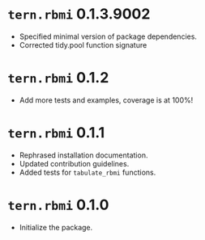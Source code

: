 # `tern.rbmi` 0.1.3.9002

* Specified minimal version of package dependencies.
* Corrected tidy.pool function signature

# `tern.rbmi` 0.1.2

* Add more tests and examples, coverage is at 100%!

# `tern.rbmi` 0.1.1

* Rephrased installation documentation.
* Updated contribution guidelines.
* Added tests for `tabulate_rbmi` functions.

# `tern.rbmi` 0.1.0

* Initialize the package.
